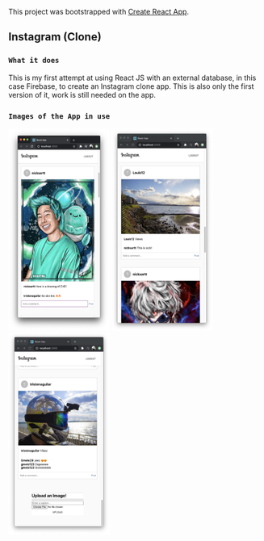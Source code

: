 This project was bootstrapped with [Create React App](https://github.com/facebook/create-react-app).

## Instagram (Clone)

### `What it does`

This is my first attempt at using React JS with an external database, in this case Firebase, to create an Instagram clone app. This is also only the first version of it, work is still needed on the app.

### `Images of the App in use`

<img src = "https://github.com/tristena35/Instagram-Clone-React/blob/master/screenshots/1.png?raw=true" width="200" height="400">
<img src = "https://github.com/tristena35/Instagram-Clone-React/blob/master/screenshots/2.png?raw=true" width="200" height="400">
<img src = "https://github.com/tristena35/Instagram-Clone-React/blob/master/screenshots/3.png?raw=true" width="200" height="400">
